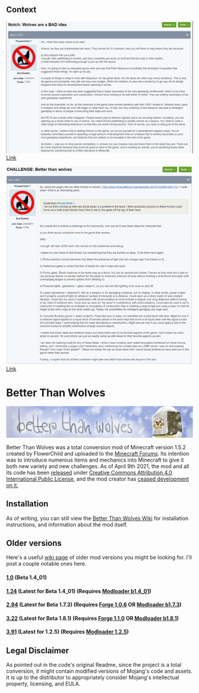 ## Context
![Context #1](https://github.com/BetterThanWolves/BetterThanWolves/raw/master/docs/img/origins1.PNG)
[Link](https://www.minecraftforum.net/forums/minecraft-java-edition/survival-mode/220651-notch-wolves-are-a-bad-idea)

![Context #2](https://github.com/BetterThanWolves/BetterThanWolves/raw/master/docs/img/origins2.png)
[Link](https://www.minecraftforum.net/forums/minecraft-java-edition/suggestions/31682-challenge-better-than-wolves)

# Better Than Wolves
![Banner](https://github.com/BetterThanWolves/BetterThanWolves/raw/master/docs/img/thumbnail.png)

Better Than Wolves was a total conversion mod of Minecraft version 1.5.2 created by FlowerChild and uploaded to the [Minecraft Forums](https://www.minecraftforum.net/forums/mapping-and-modding-java-edition/minecraft-mods/1272992-better-than-wolves-total-conversion).
Its intention was to introduce numerous items and mechanics into Minecraft to give it both
new variety and new challenges. As of April 9th 2021, the mod and all its code has been [released](http://www.sargunster.com/btwforum/viewtopic.php?f=12&t=9863&p=158404)
under [Creative Commons Attribution 4.0 International Public License](https://creativecommons.org/licenses/by/4.0/),
and the mod creator has [ceased development on it.](http://www.sargunster.com/btwforum/viewtopic.php?f=3&t=9864&p=158405)

## Installation
As of writing, you can still view the [Better Than Wolves Wiki](http://www.sargunster.com/btw/index.php?title=Installation)
for installation instructions, and information about the mod itself.

## Older versions
Here's a useful [wiki page](http://sargunster.com/btw/index.php?title=Versions) of older mod versions you might be looking for. I'll post a couple notable ones here.
#### [1.0](https://www.mediafire.com/file/fsolaq1oos11s7y/BTWMod1-0.zip/file) (Beta 1.4_01)
#### [1.24](http://www.mediafire.com/file/pk95icdei38ud1z/BTWMod1-24.zip/file) (Latest for Beta 1.4_01) (Requires [Modloader b1.4_01](https://www.mediafire.com/file/6dg1bcw92s93r9a/ModLoader_B1.4_01.zip/file))
#### [2.94](http://www.mediafire.com/file/jdx0m7nrrarkmy1/BTWMod2-94.zip/file) (Latest for Beta 1.7.3) (Requires [Forge 1.0.6](https://sourceforge.net/projects/minecraftforge/files/1.0.6/) OR [Modloader b1.7.3](https://www.mediafire.com/file/vb5bq3aoitdkgx8/ModLoader_B1.7.3.zip/file))
#### [3.22](https://www.mediafire.com/file/ovn3ckzckqr7u1n/BTWMod3-22.zip/file) (Latest for Beta 1.8.1) (Requires [Forge 1.1.0](https://sourceforge.net/projects/minecraftforge/files/1.1.0/) OR [Modloader b1.8.1](https://mcarchive.net/mods/modloader?gvsn=b1.8.1))
#### [3.91](https://www.mediafire.com/file/5955vc7ccbkvc13/BTWMod3-91.zip/file) (Latest for 1.2.5) (Requires [Modloader 1.2.5](https://mcarchive.net/mods/modloader?gvsn=1.2.5))


## Legal Disclaimer
As pointed out in the code's original Readme, since the project is a total conversion, it might contain modified versions of
Mojang's code and assets. It is up to the distributor to appropriately consider Mojang's intellectual property, licensing, and EULA.
